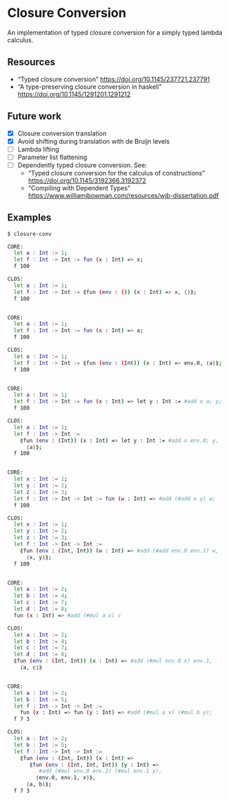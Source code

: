 # Closure Conversion

An implementation of typed closure conversion for a simply typed lambda calculus.

## Resources

- “Typed closure conversion” <https://doi.org/10.1145/237721.237791>
- “A type-preserving closure conversion in haskell” <https://doi.org/10.1145/1291201.1291212>

## Future work

- [x] Closure conversion translation
- [x] Avoid shifting during translation with de Bruijn levels
- [ ] Lambda lifting
- [ ] Parameter list flattening
- [ ] Dependently typed closure conversion. See:
  - “Typed closure conversion for the calculus of constructions” <https://doi.org/10.1145/3192366.3192372>
  - “Compiling with Dependent Types” <https://www.williamjbowman.com/resources/wjb-dissertation.pdf>

## Examples

```sh
$ closure-conv

CORE:
  let a : Int := 1;
  let f : Int -> Int := fun (x : Int) => x;
  f 100

CLOS:
  let a : Int := 1;
  let f : Int -> Int := ⟪fun (env : ()) (x : Int) => x, ⟨⟩⟫;
  f 100


CORE:
  let a : Int := 1;
  let f : Int -> Int := fun (x : Int) => a;
  f 100

CLOS:
  let a : Int := 1;
  let f : Int -> Int := ⟪fun (env : (Int)) (x : Int) => env.0, ⟨a⟩⟫;
  f 100


CORE:
  let a : Int := 1;
  let f : Int -> Int := fun (x : Int) => let y : Int := #add x a; y;
  f 100

CLOS:
  let a : Int := 1;
  let f : Int -> Int :=
    ⟪fun (env : (Int)) (x : Int) => let y : Int := #add x env.0; y,
      ⟨a⟩⟫;
  f 100


CORE:
  let x : Int := 1;
  let y : Int := 2;
  let z : Int := 3;
  let f : Int -> Int -> Int := fun (w : Int) => #add (#add x y) w;
  f 100

CLOS:
  let x : Int := 1;
  let y : Int := 2;
  let z : Int := 3;
  let f : Int -> Int -> Int :=
    ⟪fun (env : (Int, Int)) (w : Int) => #add (#add env.0 env.1) w,
      ⟨x, y⟩⟫;
  f 100


CORE:
  let a : Int := 2;
  let b : Int := 4;
  let c : Int := 7;
  let d : Int := 8;
  fun (x : Int) => #add (#mul a x) c

CLOS:
  let a : Int := 2;
  let b : Int := 4;
  let c : Int := 7;
  let d : Int := 8;
  ⟪fun (env : (Int, Int)) (x : Int) => #add (#mul env.0 x) env.1,
    ⟨a, c⟩⟫


CORE:
  let a : Int := 2;
  let b : Int := 5;
  let f : Int -> Int -> Int :=
    fun (x : Int) => fun (y : Int) => #add (#mul a x) (#mul b y);
  f 7 3

CLOS:
  let a : Int := 2;
  let b : Int := 5;
  let f : Int -> Int -> Int :=
    ⟪fun (env : (Int, Int)) (x : Int) =>
       ⟪fun (env : (Int, Int, Int)) (y : Int) =>
          #add (#mul env.0 env.2) (#mul env.1 y),
         ⟨env.0, env.1, x⟩⟫,
      ⟨a, b⟩⟫;
  f 7 3

```
